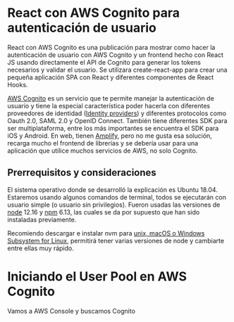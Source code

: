 # React con AWS Cognito para autenticación de usuario

React con AWS Cognito es una publicación para mostrar como hacer la autenticación de usuario con AWS Cognito y un frontend hecho con React JS usando directamente el API de Cognito para generar los tokens necesarios y validar el usuario. Se utilizara create-react-app para crear una pequeña aplicación SPA con React y diferentes componentes de React Hooks.

[AWS Cognito](https://aws.amazon.com/cognito/) es un servicio que te permite manejar la autenticación de usuario y tiene la especial característica poder hacerla con diferentes proveedores de identidad ([Identity providers](https://en.wikipedia.org/wiki/Identity_provider)) y diferentes protocolos como  Oauth 2.0, SAML 2.0 y OpenID Connect. También tiene diferentes SDK para ser multiplataforma, entre los más importantes se encuentra el SDK para iOS y Android. En web, tienen [Amplify](https://aws.amazon.com/amplify/), pero no me gusta esa solución, recarga mucho el frontend de librerías y se debería usar para una aplicación que utilice muchos servicios de AWS, no solo Cognito.

## Prerrequisitos y consideraciones

El sistema operativo donde se desarrolló la explicación es Ubuntu 18.04. Estaremos usando algunos comandos de terminal, todos se ejecutarán con usuario simple (o usuario sin privilegios). Fueron usadas las versiones de [node](https://nodejs.org/es/about/) 12.16 y [npm](https://docs.npmjs.com/about-npm/) 6.13, las cuales se da por supuesto que han sido instaladas previamente.

Recomiendo descargar e instalar nvm para [unix, macOS o Windows Subsystem for Linux](https://github.com/nvm-sh/nvm), permitirá tener varias versiones de node y cambiarte entre ellas muy rápido.

# Iniciando el User Pool en AWS Cognito

Vamos a AWS Console y buscamos Cognito


